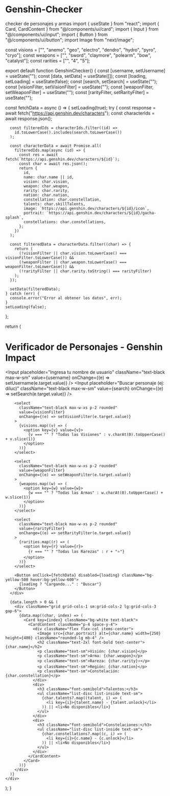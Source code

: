 # Genshin-Checker
checker de personajes y armas 
import { useState } from "react";
import { Card, CardContent } from "@/components/ui/card";
import { Input } from "@/components/ui/input";
import { Button } from "@/components/ui/button";
import Image from "next/image";

const visions = ["", "anemo", "geo", "electro", "dendro", "hydro", "pyro", "cryo"];
const weapons = ["", "sword", "claymore", "polearm", "bow", "catalyst"];
const rarities = ["", "4", "5"];

export default function GenshinChecker() {
  const [username, setUsername] = useState("");
  const [data, setData] = useState([]);
  const [loading, setLoading] = useState(false);
  const [search, setSearch] = useState("");
  const [visionFilter, setVisionFilter] = useState("");
  const [weaponFilter, setWeaponFilter] = useState("");
  const [rarityFilter, setRarityFilter] = useState("");

  const fetchData = async () => {
    setLoading(true);
    try {
      const response = await fetch("https://api.genshin.dev/characters");
      const characterIds = await response.json();

      const filteredIds = characterIds.filter((id) =>
        id.toLowerCase().includes(search.toLowerCase())
      );

      const characterData = await Promise.all(
        filteredIds.map(async (id) => {
          const res = await fetch(`https://api.genshin.dev/characters/${id}`);
          const char = await res.json();
          return {
            id,
            name: char.name || id,
            vision: char.vision,
            weapon: char.weapon,
            rarity: char.rarity,
            nation: char.nation,
            constellation: char.constellation,
            talents: char.skillTalents,
            image: `https://api.genshin.dev/characters/${id}/icon`,
            portrait: `https://api.genshin.dev/characters/${id}/gacha-splash`,
            constellations: char.constellations,
          };
        })
      );

      const filteredData = characterData.filter((char) => {
        return (
          (!visionFilter || char.vision.toLowerCase() === visionFilter.toLowerCase()) &&
          (!weaponFilter || char.weapon.toLowerCase() === weaponFilter.toLowerCase()) &&
          (!rarityFilter || char.rarity.toString() === rarityFilter)
        );
      });

      setData(filteredData);
    } catch (err) {
      console.error("Error al obtener los datos", err);
    }
    setLoading(false);
  };

  return (
    <div className="max-w-6xl mx-auto p-6 space-y-6 bg-gradient-to-br from-indigo-900 to-purple-800 text-white rounded-2xl shadow-lg">
      <h1 className="text-4xl font-extrabold text-center">Verificador de Personajes - Genshin Impact</h1>
      <div className="flex gap-2 flex-wrap justify-center">
        <Input
          placeholder="Ingresa tu nombre de usuario"
          className="text-black max-w-sm"
          value={username}
          onChange={(e) => setUsername(e.target.value)}
        />
        <Input
          placeholder="Buscar personaje (ej: diluc)"
          className="text-black max-w-sm"
          value={search}
          onChange={(e) => setSearch(e.target.value)}
        />

        <select
          className="text-black max-w-xs p-2 rounded"
          value={visionFilter}
          onChange={(e) => setVisionFilter(e.target.value)}
        >
          {visions.map((v) => (
            <option key={v} value={v}>
              {v === "" ? "Todas las Visiones" : v.charAt(0).toUpperCase() + v.slice(1)}
            </option>
          ))}
        </select>

        <select
          className="text-black max-w-xs p-2 rounded"
          value={weaponFilter}
          onChange={(e) => setWeaponFilter(e.target.value)}
        >
          {weapons.map((w) => (
            <option key={w} value={w}>
              {w === "" ? "Todas las Armas" : w.charAt(0).toUpperCase() + w.slice(1)}
            </option>
          ))}
        </select>

        <select
          className="text-black max-w-xs p-2 rounded"
          value={rarityFilter}
          onChange={(e) => setRarityFilter(e.target.value)}
        >
          {rarities.map((r) => (
            <option key={r} value={r}>
              {r === "" ? "Todas las Rarezas" : r + "⭐"}
            </option>
          ))}
        </select>

        <Button onClick={fetchData} disabled={loading} className="bg-yellow-500 hover:bg-yellow-600">
          {loading ? "Cargando..." : "Buscar"}
        </Button>
      </div>

      {data.length > 0 && (
        <div className="grid grid-cols-1 sm:grid-cols-2 lg:grid-cols-3 gap-6">
          {data.map((char, index) => (
            <Card key={index} className="bg-white text-black">
              <CardContent className="p-4 space-y-4">
                <div className="flex flex-col items-center">
                  <Image src={char.portrait} alt={char.name} width={250} height={400} className="rounded-lg mb-4" />
                  <h2 className="text-2xl font-bold text-center">{char.name}</h2>
                  <p className="text-sm">Visión: {char.vision}</p>
                  <p className="text-sm">Arma: {char.weapon}</p>
                  <p className="text-sm">Rareza: {char.rarity}⭐</p>
                  <p className="text-sm">Región: {char.nation}</p>
                  <p className="text-sm">Constelación: {char.constellation}</p>
                </div>
                <div>
                  <h3 className="font-semibold">Talentos:</h3>
                  <ul className="list-disc list-inside text-sm">
                    {char.talents?.map((talent, i) => (
                      <li key={i}>{talent.name} - {talent.unlock}</li>
                    )) || <li>No disponibles</li>}
                  </ul>
                </div>
                <div>
                  <h3 className="font-semibold">Constelaciones:</h3>
                  <ul className="list-disc list-inside text-sm">
                    {char.constellations?.map((c, i) => (
                      <li key={i}>{c.name} - {c.unlock}</li>
                    )) || <li>No disponibles</li>}
                  </ul>
                </div>
              </CardContent>
            </Card>
          ))}
        </div>
      )}
    </div>
  );
}

